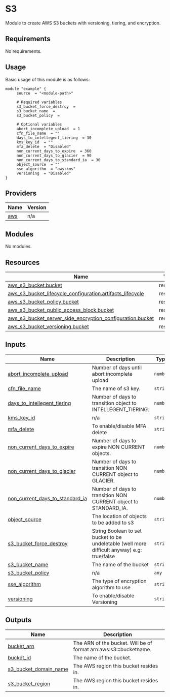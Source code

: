# S3

Module to create AWS S3 buckets with versioning, tiering, and encryption.

<!-- BEGIN_AUTOMATED_TF_DOCS_BLOCK -->
## Requirements

No requirements.

## Usage
Basic usage of this module is as follows:
```hcl
module "example" {
	 source  = "<module-path>"

	 # Required variables
	 s3_bucket_force_destroy  = 
	 s3_bucket_name  = 
	 s3_bucket_policy  = 

	 # Optional variables
	 abort_incomplete_upload  = 1
	 cfn_file_name  = ""
	 days_to_intellegent_tiering  = 30
	 kms_key_id  = ""
	 mfa_delete  = "Disabled"
	 non_current_days_to_expire  = 360
	 non_current_days_to_glacier  = 90
	 non_current_days_to_standard_ia  = 30
	 object_source  = ""
	 sse_algorithm  = "aws:kms"
	 versioning  = "Disabled"
}
```
## Providers

| Name | Version |
|------|---------|
| <a name="provider_aws"></a> [aws](#provider\_aws) | n/a |
## Modules

No modules.
## Resources

| Name | Type |
|------|------|
| [aws_s3_bucket.bucket](https://registry.terraform.io/providers/hashicorp/aws/latest/docs/resources/s3_bucket) | resource |
| [aws_s3_bucket_lifecycle_configuration.artifacts_lifecycle](https://registry.terraform.io/providers/hashicorp/aws/latest/docs/resources/s3_bucket_lifecycle_configuration) | resource |
| [aws_s3_bucket_policy.bucket](https://registry.terraform.io/providers/hashicorp/aws/latest/docs/resources/s3_bucket_policy) | resource |
| [aws_s3_bucket_public_access_block.bucket](https://registry.terraform.io/providers/hashicorp/aws/latest/docs/resources/s3_bucket_public_access_block) | resource |
| [aws_s3_bucket_server_side_encryption_configuration.bucket](https://registry.terraform.io/providers/hashicorp/aws/latest/docs/resources/s3_bucket_server_side_encryption_configuration) | resource |
| [aws_s3_bucket_versioning.bucket](https://registry.terraform.io/providers/hashicorp/aws/latest/docs/resources/s3_bucket_versioning) | resource |
## Inputs

| Name | Description | Type | Default | Required |
|------|-------------|------|---------|:--------:|
| <a name="input_abort_incomplete_upload"></a> [abort\_incomplete\_upload](#input\_abort\_incomplete\_upload) | Number of days until abort incomplete upload | `number` | `1` | no |
| <a name="input_cfn_file_name"></a> [cfn\_file\_name](#input\_cfn\_file\_name) | The name of s3 key. | `string` | `""` | no |
| <a name="input_days_to_intellegent_tiering"></a> [days\_to\_intellegent\_tiering](#input\_days\_to\_intellegent\_tiering) | Number of days to transition object to INTELLEGENT\_TIERING. | `number` | `30` | no |
| <a name="input_kms_key_id"></a> [kms\_key\_id](#input\_kms\_key\_id) | n/a | `string` | `""` | no |
| <a name="input_mfa_delete"></a> [mfa\_delete](#input\_mfa\_delete) | To enable/disable MFA delete | `string` | `"Disabled"` | no |
| <a name="input_non_current_days_to_expire"></a> [non\_current\_days\_to\_expire](#input\_non\_current\_days\_to\_expire) | Number of days to expire NON CURRENT objects. | `number` | `360` | no |
| <a name="input_non_current_days_to_glacier"></a> [non\_current\_days\_to\_glacier](#input\_non\_current\_days\_to\_glacier) | Number of days to transition NON CURRENT object to GLACIER. | `number` | `90` | no |
| <a name="input_non_current_days_to_standard_ia"></a> [non\_current\_days\_to\_standard\_ia](#input\_non\_current\_days\_to\_standard\_ia) | Number of days to transition NON CURRENT object to STANDARD\_IA. | `number` | `30` | no |
| <a name="input_object_source"></a> [object\_source](#input\_object\_source) | The location of objects to be added to s3 | `string` | `""` | no |
| <a name="input_s3_bucket_force_destroy"></a> [s3\_bucket\_force\_destroy](#input\_s3\_bucket\_force\_destroy) | String Boolean to set bucket to be undeletable (well more difficult anyway) e.g: true/false | `string` | n/a | yes |
| <a name="input_s3_bucket_name"></a> [s3\_bucket\_name](#input\_s3\_bucket\_name) | The name of the bucket | `string` | n/a | yes |
| <a name="input_s3_bucket_policy"></a> [s3\_bucket\_policy](#input\_s3\_bucket\_policy) | n/a | `any` | n/a | yes |
| <a name="input_sse_algorithm"></a> [sse\_algorithm](#input\_sse\_algorithm) | The type of encryption algorithm to use | `string` | `"aws:kms"` | no |
| <a name="input_versioning"></a> [versioning](#input\_versioning) | To enable/disable Versioning | `string` | `"Disabled"` | no |
## Outputs

| Name | Description |
|------|-------------|
| <a name="output_bucket_arn"></a> [bucket\_arn](#output\_bucket\_arn) | The ARN of the bucket. Will be of format arn:aws:s3:::bucketname. |
| <a name="output_bucket_id"></a> [bucket\_id](#output\_bucket\_id) | The name of the bucket. |
| <a name="output_s3_bucket_domain_name"></a> [s3\_bucket\_domain\_name](#output\_s3\_bucket\_domain\_name) | The AWS region this bucket resides in. |
| <a name="output_s3_bucket_region"></a> [s3\_bucket\_region](#output\_s3\_bucket\_region) | The AWS region this bucket resides in. |
<!-- END_AUTOMATED_TF_DOCS_BLOCK -->